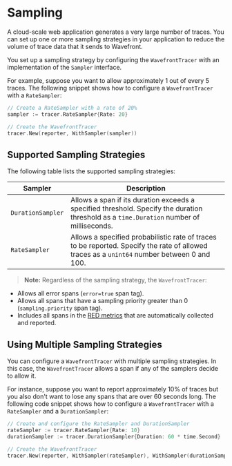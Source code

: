 # Sampling

A cloud-scale web application generates a very large number of traces.
You can set up one or more sampling strategies in your application to reduce the volume of trace data
that it sends to Wavefront.

You set up a sampling strategy by configuring the `WavefrontTracer` with an implementation of the `Sampler` interface.

For example, suppose you want to allow approximately 1 out of every 5 traces.
The following snippet shows how to configure a `WavefrontTracer` with a `RateSampler`:

```GO
// Create a RateSampler with a rate of 20%
sampler := tracer.RateSampler{Rate: 20}

// Create the WavefrontTracer
tracer.New(reporter, WithSampler(sampler))
```

## Supported Sampling Strategies

The following table lists the supported sampling strategies:

| Sampler              | Description                            |
| --------------------- | -------------------------------------- |
| `DurationSampler`       | Allows a span if its duration exceeds a specified threshold. Specify the duration threshold as a `time.Duration` number of milliseconds. |
| `RateSampler`          | Allows a specified probabilistic rate of traces to be reported. Specify the rate of allowed traces as a `unint64` number between 0 and 100. |


>**Note:** Regardless of the sampling strategy, the `WavefrontTracer`:
* Allows all error spans (`error=true` span tag).
* Allows all spans that have a sampling priority greater than 0 (`sampling.priority` span tag).
* Includes all spans in the [RED metrics](https://github.com/wavefrontHQ/wavefront-sdk-doc-sources/blob/master/common/metrics.md) that are automatically collected and reported.


## Using Multiple Sampling Strategies

You can configure a `WavefrontTracer` with multiple sampling strategies. In this case, the `WavefrontTracer` allows a span if any of the samplers decide to allow it.

For instance, suppose you want to report approximately 10% of traces
but you also don't want to lose any spans that are over 60 seconds long.
The following code snippet shows how to configure a `WavefrontTracer` with a `RateSampler` and a `DurationSampler`:


```GO
// Create and configure the RateSampler and DurationSampler
rateSampler := tracer.RateSampler{Rate: 10}
durationSampler := tracer.DurationSampler{Duration: 60 * time.Second}

// Create the WavefrontTracer
tracer.New(reporter, WithSampler(rateSampler), WithSampler(durationSampler))
```
